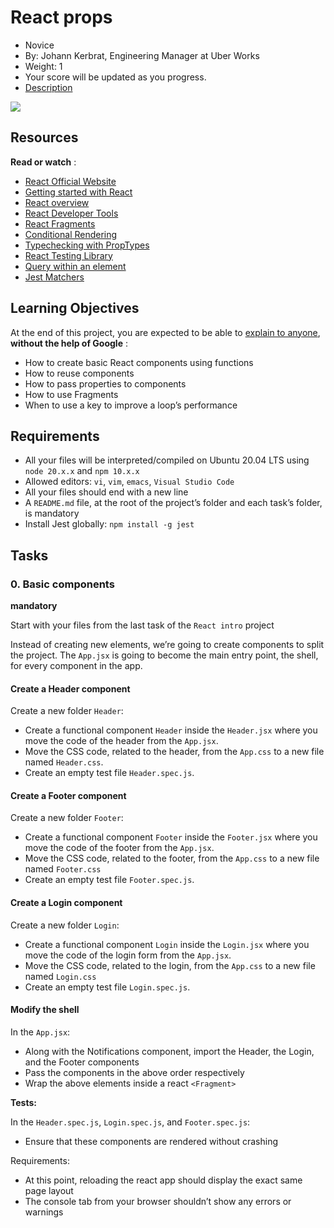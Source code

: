 # React props

* Novice
* By: Johann Kerbrat, Engineering Manager at Uber Works
* Weight: 1
* Your score will be updated as you progress.
* [Description](https://intranet.hbtn.io/projects/2108#description)

![](https://s3.eu-west-3.amazonaws.com/hbtn.intranet/uploads/medias/2019/12/cd505f5320193e7f187e.jpeg?X-Amz-Algorithm=AWS4-HMAC-SHA256&X-Amz-Credential=AKIA4MYA5JM5DUTZGMZG%2F20251005%2Feu-west-3%2Fs3%2Faws4_request&X-Amz-Date=20251005T221738Z&X-Amz-Expires=86400&X-Amz-SignedHeaders=host&X-Amz-Signature=1082a85baa3a3a80bfc19ae310dc403c658af229802b1acf6f8eccca1f277c67)

## Resources

 **Read or watch** :

* [React Official Website](https://intranet.hbtn.io/rltoken/NnEOzFmxs6rCi8TP85Alzw "React Official Website")
* [Getting started with React](https://intranet.hbtn.io/rltoken/nGdGgyclto1HJ8JMiNvY9w "Getting started with React")
* [React overview](https://intranet.hbtn.io/rltoken/vlAy2fYJgLfsZ41tU8jf6A "React overview")
* [React Developer Tools](https://intranet.hbtn.io/rltoken/bvm7dcsO_-_w2eIWLtEdVA "React Developer Tools")
* [React Fragments](https://intranet.hbtn.io/rltoken/vGG_vxEqApdVkXttehS9lQ "React Fragments")
* [Conditional Rendering](https://intranet.hbtn.io/rltoken/pE3YTGLczGcnd_jWmgJ3ew "Conditional Rendering")
* [Typechecking with PropTypes](https://intranet.hbtn.io/rltoken/1kuKKtKw765oq48N1dtgqw "Typechecking with PropTypes")
* [React Testing Library](https://intranet.hbtn.io/rltoken/wpIWXCBQUaLexk1L-fUSnQ "React Testing Library")
* [Query within an element](https://intranet.hbtn.io/rltoken/g7Pqn6Hw28ZMj69cbybZIg "Query within an element")
* [Jest Matchers](https://intranet.hbtn.io/rltoken/ckFroRGNsZD0nMYfKmdLLQ "Jest Matchers")

## Learning Objectives

At the end of this project, you are expected to be able to [explain to anyone](https://intranet.hbtn.io/rltoken/9a804vuJud9hGYpq9ujIQg "explain to anyone"),  **without the help of Google** :

* How to create basic React components using functions
* How to reuse components
* How to pass properties to components
* How to use Fragments
* When to use a key to improve a loop’s performance

## Requirements

* All your files will be interpreted/compiled on Ubuntu 20.04 LTS using `node 20.x.x` and `npm 10.x.x`
* Allowed editors: `vi`, `vim`, `emacs`, `Visual Studio Code`
* All your files should end with a new line
* A `README.md` file, at the root of the project’s folder and each task’s folder, is mandatory
* Install Jest globally: `npm install -g jest`

## Tasks

### 0. Basic components

**mandatory**

Start with your files from the last task of the `React intro` project

Instead of creating new elements, we’re going to create components to split the project. The `App.jsx` is going to become the main entry point, the shell, for every component in the app.

#### Create a Header component

Create a new folder `Header`:

* Create a functional component `Header` inside the `Header.jsx` where you move the code of the header from the `App.jsx`.
* Move the CSS code, related to the header, from the `App.css` to a new file named `Header.css`.
* Create an empty test file `Header.spec.js`.

#### Create a Footer component

Create a new folder `Footer`:

* Create a functional component `Footer` inside the `Footer.jsx` where you move the code of the footer from the `App.jsx`.
* Move the CSS code, related to the footer, from the `App.css` to a new file named `Footer.css`
* Create an empty test file `Footer.spec.js`.

#### Create a Login component

Create a new folder `Login`:

* Create a functional component `Login` inside the `Login.jsx` where you move the code of the login form from the `App.jsx`.
* Move the CSS code, related to the login, from the `App.css` to a new file named `Login.css`
* Create an empty test file `Login.spec.js`.

#### Modify the shell

In the `App.jsx`:

* Along with the Notifications component, import the Header, the Login, and the Footer components
* Pass the components in the above order respectively
* Wrap the above elements inside a react `<Fragment>`

**Tests:**

In the `Header.spec.js`, `Login.spec.js`, and `Footer.spec.js`:

* Ensure that these components are rendered without crashing

Requirements:

* At this point, reloading the react app should display the exact same page layout
* The console tab from your browser shouldn’t show any errors or warnings
